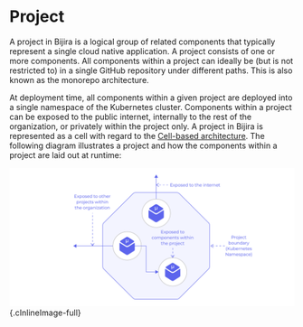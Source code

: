﻿# Project

A project in Bijira is a logical group of related components that typically represent a single cloud native application. A project consists of one or more components. All components within a project can ideally be (but is not restricted to) in a single GitHub repository under different paths. This is also known as the monorepo architecture.

At deployment time, all components within a given project are deployed into a single namespace of the Kubernetes cluster. Components within a project can be exposed to the public internet, internally to the rest of the organization, or privately within the project only. A project in Bijira is represented as a cell with regard to the [Cell-based architecture](https://github.com/wso2/reference-architecture/blob/master/reference-architecture-cell-based.md). The following diagram illustrates a project and how the components within a project are laid out at runtime:

![Project](../assets/img/bijira-concepts/project.png){.cInlineImage-full}






